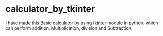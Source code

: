 # calculator_by_tkinter
I have made this Basic calculator by using tkinter module in python. which can perform addition, Multiplication, division and Subtraction.
